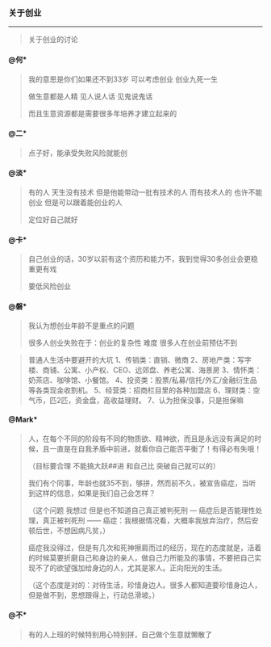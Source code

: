 ### 关于创业

---
> 关于创业的讨论

#### @何*
> 我的意思是你们如果还不到33岁 可以考虑创业 创业九死一生
>
> 做生意都是人精 见人说人话 见鬼说鬼话
>
> 而且生意资源都是需要很多年培养才建立起来的

#### @二*
> 点子好，能承受失败风险就能创

#### @淡*
> 有的人 天生没有技术 但是他能带动一批有技术的人 而有技术人的 也许不能创业 但是可以跟着能创业的人
>
> 定位好自己就好

#### @卡*
> 自己创业的话，30岁以前有这个资历和能力不，我到觉得30多创业会更稳重更有戏
>
> 要低风险创业


#### @磐*
> 我认为想创业年龄不是重点的问题
>
> 很多人创业失败在于：创业的复杂性 难度 很多人在创业前预估不到

> 普通人生活中要避开的大坑
> 1、传销类：直销、微商
> 2、房地产类：写字楼、商铺、公寓、小产权、CEO、远郊盘、养老公寓、海景房
> 3、情怀类：奶茶店、咖啡馆、小餐馆。
> 4、投资类：股票/私募/信托/外汇/金融衍生品等各类现金收割机。
> 5、经营类：招商栏目里的各种加盟店
> 6、理财类：空气币，匹2匹，资金盘，高收益理财。
> 7、认为担保没事，只是担保嘛

#### @Mark*
> 人，在每个不同的阶段有不同的物质欲、精神欲，而且是永远没有满足的时候，且一直是在自我矛盾中前进，就看你自己能否平衡了！有得必有失哦！
>
> （目标要合理 不能搞大跃##进 和自己比 突破自己就可以的）
>
> 我们有个同事，年龄也就35不到，够拼，然而前不久，被宣告癌症，当听到这样的信息，如果是我们自己会怎样？
>
> （这个问题 我想过 但是也不知道自己真正被判死刑 — 癌症后是否能理性处理，真正被判死刑 —— 癌症：我根据情况看，大概率我放弃治疗，然后安顿后世，不想因病凡贫，）
>
> 癌症我没得过，但是有几次和死神擦肩而过的经历，现在的态度就是，活着的时候莫要折磨自己和身边的亲人，做自己力所能及的事情，不要把自己实现不了的欲望强加给身边的人，尤其是家人。正向阳光的生活。
>
> （这个态度是对的：对待生活，珍惜身边人。很多人都知道要珍惜身边人，但是做不到，思想跟得上，行动总滑坡。）

#### @不*
> 有的人上班的时候特别用心特别拼，自己做个生意就懒散了
